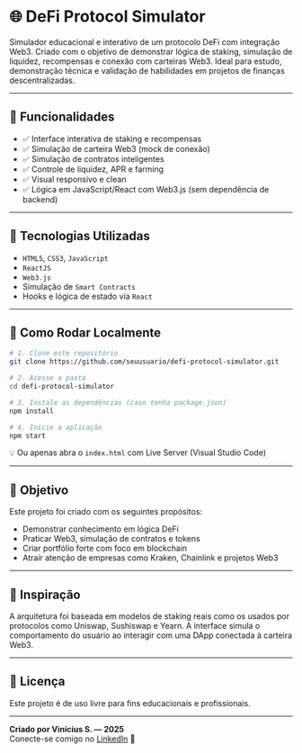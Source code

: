 # 🌐 DeFi Protocol Simulator 

Simulador educacional e interativo de um protocolo DeFi com integração Web3. Criado com o objetivo de demonstrar lógica de staking, simulação de liquidez, recompensas e conexão com carteiras Web3. Ideal para estudo, demonstração técnica e validação de habilidades em projetos de finanças descentralizadas.

---

## 📌 Funcionalidades

- ✅ Interface interativa de staking e recompensas
- ✅ Simulação de carteira Web3 (mock de conexão)
- ✅ Simulação de contratos inteligentes
- ✅ Controle de liquidez, APR e farming
- ✅ Visual responsivo e clean
- ✅ Lógica em JavaScript/React com Web3.js (sem dependência de backend)

---

## 🧪 Tecnologias Utilizadas

- `HTML5`, `CSS3`, `JavaScript`
- `ReactJS`
- `Web3.js`
- Simulação de `Smart Contracts`
- Hooks e lógica de estado via `React`

---

## 🚀 Como Rodar Localmente

```bash
# 1. Clone este repositório
git clone https://github.com/seuusuario/defi-protocol-simulator.git

# 2. Acesse a pasta
cd defi-protocol-simulator

# 3. Instale as dependências (caso tenha package.json)
npm install

# 4. Inicie a aplicação
npm start
```

💡 Ou apenas abra o `index.html` com Live Server (Visual Studio Code)

---

## 🎯 Objetivo

Este projeto foi criado com os seguintes propósitos:

- Demonstrar conhecimento em lógica DeFi
- Praticar Web3, simulação de contratos e tokens
- Criar portfólio forte com foco em blockchain
- Atrair atenção de empresas como Kraken, Chainlink e projetos Web3

---

## 🧠 Inspiração

A arquitetura foi baseada em modelos de staking reais como os usados por protocolos como Uniswap, Sushiswap e Yearn. A interface simula o comportamento do usuário ao interagir com uma DApp conectada à carteira Web3.

---

## 📎 Licença

Este projeto é de uso livre para fins educacionais e profissionais.  

---

**Criado por Vinícius S. — 2025**  
Conecte-se comigo no [LinkedIn](https://www.linkedin.com/in/vinicius-front/) 💼
